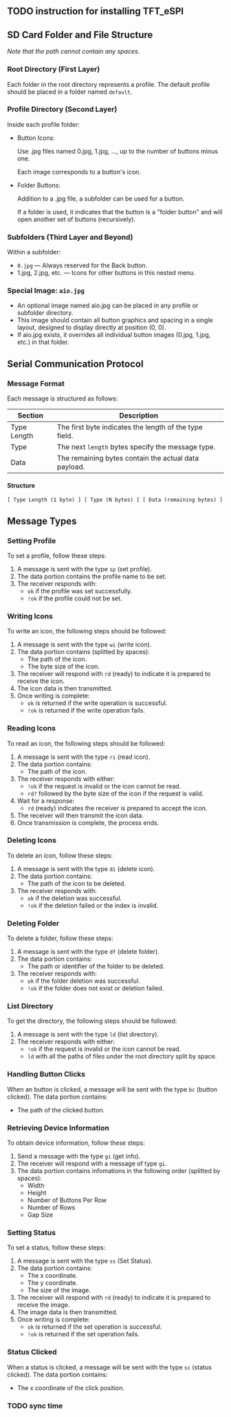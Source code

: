 ## TODO instruction for installing TFT_eSPI

## SD Card Folder and File Structure

_Note that the path cannot contain any spaces._

### Root Directory (First Layer)

Each folder in the root directory represents a profile.
The default profile should be placed in a folder named `default`.

### Profile Directory (Second Layer)

Inside each profile folder:

- Button Icons:

  Use .jpg files named 0.jpg, 1.jpg, …, up to the number of buttons minus one.

  Each image corresponds to a button's icon.

- Folder Buttons:

  Addition to a .jpg file, a subfolder can be used for a button.

  If a folder is used, it indicates that the button is a "folder button" and will open another set of buttons (recursively).

### Subfolders (Third Layer and Beyond)

Within a subfolder:

- `0.jpg` — Always reserved for the Back button.
- 1.jpg, 2.jpg, etc. — Icons for other buttons in this nested menu.

### Special Image: `aio.jpg`

- An optional image named aio.jpg can be placed in any profile or subfolder directory.
- This image should contain all button graphics and spacing in a single layout, designed to display directly at position (0, 0).
- If aio.jpg exists, it overrides all individual button images (0.jpg, 1.jpg, etc.) in that folder.

## Serial Communication Protocol

### Message Format

Each message is structured as follows:

| Section     | Description                                            |
| ----------- | ------------------------------------------------------ |
| Type Length | The first byte indicates the length of the type field. |
| Type        | The next `length` bytes specify the message type.      |
| Data        | The remaining bytes contain the actual data payload.   |

#### Structure

```
[ Type Length (1 byte) ] [ Type (N bytes) ] [ Data (remaining bytes) ]
```

## Message Types

### Setting Profile

To set a profile, follow these steps:

1. A message is sent with the type `sp` (set profile).
2. The data portion contains the profile name to be set.
3. The receiver responds with:
   - `ok` if the profile was set successfully.
   - `!ok` if the profile could not be set.

### Writing Icons

To write an icon, the following steps should be followed:

1. A message is sent with the type `wi` (write icon).
2. The data portion contains (splitted by spaces):
   - The path of the icon.
   - The byte size of the icon.
3. The receiver will respond with `rd` (ready) to indicate it is prepared to receive the icon.
4. The icon data is then transmitted.
5. Once writing is complete:
   - `ok` is returned if the write operation is successful.
   - `!ok` is returned if the write operation fails.

### Reading Icons

To read an icon, the following steps should be followed:

1. A message is sent with the type `ri` (read icon).
2. The data portion contains:
   - The path of the icon.
3. The receiver responds with either:
   - `!ok` if the request is invalid or the icon cannot be read.
   - `rd?` followed by the byte size of the icon if the request is valid.
4. Wait for a response:
   - `rd` (ready) indicates the receiver is prepared to accept the icon.
5. The receiver will then transmit the icon data.
6. Once transmission is complete, the process ends.

### Deleting Icons

To delete an icon, follow these steps:

1. A message is sent with the type `di` (delete icon).
2. The data portion contains:
   - The path of the icon to be deleted.
3. The receiver responds with:
   - `ok` if the deletion was successful.
   - `!ok` if the deletion failed or the index is invalid.

### Deleting Folder

To delete a folder, follow these steps:

1. A message is sent with the type `df` (delete folder).
2. The data portion contains:
   - The path or identifier of the folder to be deleted.
3. The receiver responds with:
   - `ok` if the folder deletion was successful.
   - `!ok` if the folder does not exist or deletion failed.

### List Directory

To get the directory, the following steps should be followed:

1. A message is sent with the type `ld` (list directory).
2. The receiver responds with either:
   - `!ok` if the request is invalid or the icon cannot be read.
   - `ld` with all the paths of files under the root directory split by space.

### Handling Button Clicks

When an button is clicked, a message will be sent with the type `bc` (button clicked). The data portion contains:

- The path of the clicked button.

### Retrieving Device Information

To obtain device information, follow these steps:

1. Send a message with the type `gi` (get info).
2. The receiver will respond with a message of type `gi`.
3. The data portion contains infomations in the following order (splitted by spaces):
   - Width
   - Height
   - Number of Buttons Per Row
   - Number of Rows
   - Gap Size

### Setting Status

To set a status, follow these steps:

1. A message is sent with the type `ss` (Set Status).
2. The data portion contains:
   - The x coordinate.
   - The y coordinate.
   - The size of the image.
3. The receiver will respond with `rd` (ready) to indicate it is prepared to receive the image.
4. The image data is then transmitted.
5. Once writing is complete:
   - `ok` is returned if the set operation is successful.
   - `!ok` is returned if the set operation fails.

### Status Clicked

When a status is clicked, a message will be sent with the type `sc` (status clicked). The data portion contains:

- The x coordinate of the click position.

### TODO sync time
